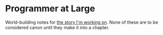 # Programmer at Large

World-building notes for [the story I'm working on](http://www.drmaciver.com/category/programmer-at-large/). None of these are to be considered canon
until they make it into a chapter.
